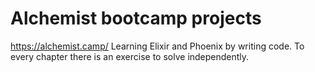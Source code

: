 # Alchemist bootcamp projects

https://alchemist.camp/
Learning Elixir and Phoenix by writing code. To every chapter there is an exercise to solve independently.


